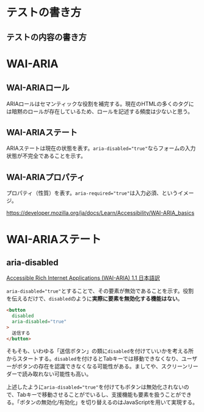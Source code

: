 # テストの書き方

## テストの内容の書き方

# WAI-ARIA

## WAI-ARIAロール

ARIAロールはセマンティックな役割を補完する。現在のHTMLの多くのタグには暗黙のロールが存在しているため、ロールを記述する頻度は少ないと思う。

## WAI-ARIAステート

ARIAステートは現在の状態を表す。`aria-disabled="true"`ならフォームの入力状態が不完全であることを示す。

## WAI-ARIAプロパティ

プロパティ（性質）を表す。`aria-required="true"`は入力必須、というイメージ。

https://developer.mozilla.org/ja/docs/Learn/Accessibility/WAI-ARIA_basics


# WAI-ARIAステート

## aria-disabled

[Accessible Rich Internet Applications (WAI-ARIA) 1.1 日本語訳](https://momdo.github.io/wai-aria-1.1/#aria-disabled)

`aria-disabled="true"`とすることで、その要素が無効であることを示す。役割を伝えるだけで、`disabled`のように**実際に要素を無効化する機能はない**。

```html
<button
  disabled
  aria-disabled="true"
>
  送信する
</button>
```

そもそも、いわゆる「送信ボタン」の類に`disabled`を付けていいかを考える所からスタートする。`disabled`を付けるとTabキーでは移動できなくなり、ユーザーがボタンの存在を認識できなくなる可能性がある。ましてや、スクリーンリーダーで読み取れない可能性も高い。

上述したように`aria-disabled="true"`を付けてもボタンは無効化されないので、Tabキーで移動させることがでいるし、支援機能も要素を扱うことができる。「ボタンの無効化/有効化」を切り替えるのはJavaScriptを用いて実現する。
